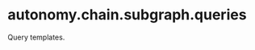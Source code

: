 <a name="autonomy.chain.subgraph.queries"></a>
# autonomy.chain.subgraph.queries

Query templates.

